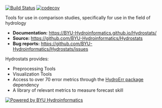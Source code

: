 [![Build Status](https://travis-ci.org/waderoberts123/Hydrostats.svg?branch=master)](https://travis-ci.org/waderoberts123/Hydrostats)
[![codecov](https://codecov.io/gh/waderoberts123/Hydrostats/branch/master/graph/badge.svg)](https://codecov.io/gh/waderoberts123/Hydrostats)

Tools for use in comparison studies, specifically for use in the field of hydrology

- **Documentation:** https://BYU-Hydroinformatics.github.io/Hydrostats/
- **Source:** https://github.com/BYU-Hydroinformatics/Hydrostats
- **Bug reports:** https://github.com/BYU-Hydroinformatics/Hydrostats/issues

Hydrostats provides:

- Preprocessing Tools
- Visualization Tools
- Access to over 70 error metrics through the [HydroErr package](https://github.com/waderoberts123/HydroErr) dependency
- A library of relevant metrics to measure forecast skill

[![Powered by BYU Hydroinformatics](https://img.shields.io/badge/powered%20by-BYU%20HydroInformatics-blue.svg)](http://worldwater.byu.edu/)
